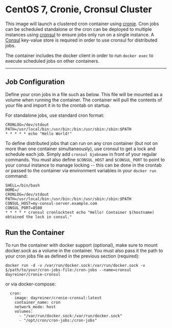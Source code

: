 CentOS 7, Cronie, Cronsul Cluster
===================

This image will launch a clustered cron container using [cronie](https://fedorahosted.org/cronie/). Cron jobs can be scheduled standalone or the cron can be deployed to multiple instances using [cronsul](https://github.com/EvanKrall/cronsul) to ensure jobs only run on a single instance. A [Consul](https://hub.docker.com/_/consul/) key-value store is required in order to use cronsul for distributed jobs. 

The container includes the docker client in order to run `docker exec` to execute scheduled jobs on other containers.

----------

Job Configuration
-------------
Define your cron jobs in a file such as below. This file will be mounted as a volume when running the container. The container will pull the contents of your file and import it in to the crontab on startup. 

For standalone jobs, use standard cron format:

```
CRONLOG=/dev/stdout
PATH=/usr/local/bin:/usr/bin:/bin:/usr/sbin:/sbin:$PATH
* * * * * echo "Hello World!"
```
To define distributed jobs that can run on any cron container (but not on more than one container simultaneously), use cronsul to get a lock and schedule each job. Simply add `cronsul $jobname` in front of your regular commands. You must also define `$CONSUL_HOST` and `$CONSUL_PORT` to point to your consul instance to manage locking -- this can be done in the crontab or passed to the container via environment variables in your `docker run` command:

```
SHELL=/bin/bash
HOME=/
CRONLOG=/dev/stdout
PATH=/usr/local/bin:/usr/bin:/bin:/usr/sbin:/sbin:$PATH
CONSUL_HOST=my-consul-server.example.com
CONSUL_PORT=8500
* * * * * cronsul cronlocktest echo "Hello! Container $(hostname) obtained the lock in consul."
```

Run the Container
-------------
To run the container with docker support (optional), make sure to mount docker.sock as a volume in the container. You must also pass it the path to your cron jobs file as defined in the previous section (required):

```
docker run -d -v /var/run/docker.sock:/var/run/docker.sock -v $/path/to/your/cron-jobs-file:/cron-jobs --name=cronsul dayreiner/cronie-cronsul
```
or via docker-compose:

```
  cron:
    image: dayreiner/cronie-cronsul:latest
    container_name: cron
    network_mode: host
    volumes:
      - "/var/run/docker.sock:/var/run/docker.sock"
      - "/opt/cron/cron-jobs:/cron-jobs"
```
